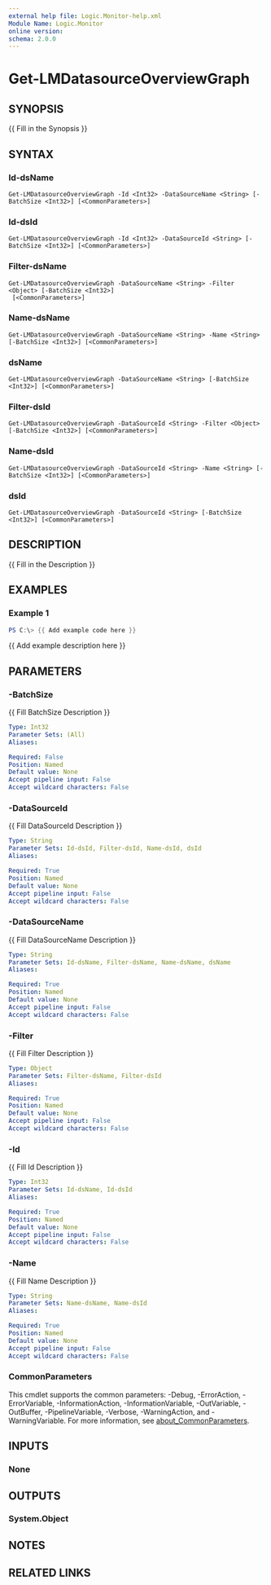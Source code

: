 ```yaml
---
external help file: Logic.Monitor-help.xml
Module Name: Logic.Monitor
online version:
schema: 2.0.0
---
```


# Get-LMDatasourceOverviewGraph

## SYNOPSIS
{{ Fill in the Synopsis }}

## SYNTAX

### Id-dsName
```
Get-LMDatasourceOverviewGraph -Id <Int32> -DataSourceName <String> [-BatchSize <Int32>] [<CommonParameters>]
```

### Id-dsId
```
Get-LMDatasourceOverviewGraph -Id <Int32> -DataSourceId <String> [-BatchSize <Int32>] [<CommonParameters>]
```

### Filter-dsName
```
Get-LMDatasourceOverviewGraph -DataSourceName <String> -Filter <Object> [-BatchSize <Int32>]
 [<CommonParameters>]
```

### Name-dsName
```
Get-LMDatasourceOverviewGraph -DataSourceName <String> -Name <String> [-BatchSize <Int32>] [<CommonParameters>]
```

### dsName
```
Get-LMDatasourceOverviewGraph -DataSourceName <String> [-BatchSize <Int32>] [<CommonParameters>]
```

### Filter-dsId
```
Get-LMDatasourceOverviewGraph -DataSourceId <String> -Filter <Object> [-BatchSize <Int32>] [<CommonParameters>]
```

### Name-dsId
```
Get-LMDatasourceOverviewGraph -DataSourceId <String> -Name <String> [-BatchSize <Int32>] [<CommonParameters>]
```

### dsId
```
Get-LMDatasourceOverviewGraph -DataSourceId <String> [-BatchSize <Int32>] [<CommonParameters>]
```

## DESCRIPTION
{{ Fill in the Description }}

## EXAMPLES

### Example 1
```powershell
PS C:\> {{ Add example code here }}
```

{{ Add example description here }}

## PARAMETERS

### -BatchSize
{{ Fill BatchSize Description }}

```yaml
Type: Int32
Parameter Sets: (All)
Aliases:

Required: False
Position: Named
Default value: None
Accept pipeline input: False
Accept wildcard characters: False
```

### -DataSourceId
{{ Fill DataSourceId Description }}

```yaml
Type: String
Parameter Sets: Id-dsId, Filter-dsId, Name-dsId, dsId
Aliases:

Required: True
Position: Named
Default value: None
Accept pipeline input: False
Accept wildcard characters: False
```

### -DataSourceName
{{ Fill DataSourceName Description }}

```yaml
Type: String
Parameter Sets: Id-dsName, Filter-dsName, Name-dsName, dsName
Aliases:

Required: True
Position: Named
Default value: None
Accept pipeline input: False
Accept wildcard characters: False
```

### -Filter
{{ Fill Filter Description }}

```yaml
Type: Object
Parameter Sets: Filter-dsName, Filter-dsId
Aliases:

Required: True
Position: Named
Default value: None
Accept pipeline input: False
Accept wildcard characters: False
```

### -Id
{{ Fill Id Description }}

```yaml
Type: Int32
Parameter Sets: Id-dsName, Id-dsId
Aliases:

Required: True
Position: Named
Default value: None
Accept pipeline input: False
Accept wildcard characters: False
```

### -Name
{{ Fill Name Description }}

```yaml
Type: String
Parameter Sets: Name-dsName, Name-dsId
Aliases:

Required: True
Position: Named
Default value: None
Accept pipeline input: False
Accept wildcard characters: False
```

### CommonParameters
This cmdlet supports the common parameters: -Debug, -ErrorAction, -ErrorVariable, -InformationAction, -InformationVariable, -OutVariable, -OutBuffer, -PipelineVariable, -Verbose, -WarningAction, and -WarningVariable. For more information, see [about_CommonParameters](http://go.microsoft.com/fwlink/?LinkID=113216).

## INPUTS

### None
## OUTPUTS

### System.Object
## NOTES

## RELATED LINKS
